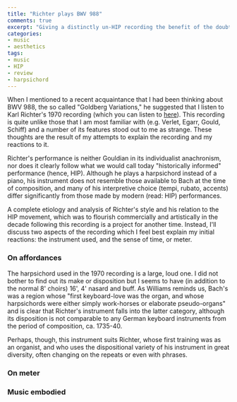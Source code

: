 ```yaml
---
title: "Richter plays BWV 988"
comments: true
excerpt: "Giving a distinctly un-HIP recording the benefit of the doubt"
categories: 
- music
- aesthetics
tags:
- music
- HIP	
- review
- harpsichord
---
```


When I mentioned to a recent acquaintance that I had been thinking about BWV 988, the so called "Goldberg Variations," he suggested that I listen to Karl Richter's 1970 recording (which you can listen to [here](https://youtu.be/F9_m4KoTC6w)). This recording is quite unlike those that I am most familiar with (e.g. Verlet, Egarr, Gould, Schiff) and a number of its features stood out to me as strange. These thoughts are the result of my attempts to explain the recording and my reactions to it.

Richter's performance is neither Gouldian in its individualist anachronism, nor does it clearly follow what we would call today "historically informed" performance (hence, HIP). Although he plays a harpsichord instead of a piano, his instrument does not resemble those available to Bach at the time of composition, and many of his interpretive choice (tempi, rubato, accents) differ significantly from those made by modern (read: HIP) performances. 

A complete etiology and analysis of Richter's style and his relation to the HIP movement, which was to flourish commercially and artistically in the decade following this recording is a project for another time. Instead, I'll discuss two aspects of the recording which I feel best explain my initial reactions: the instrument used, and the sense of time, or meter.

### On affordances

The harpsichord used in the 1970 recording is a large, loud one. I did not bother to find out its make or disposition but I seems to have (in addition to the normal 8' choirs) 16', 4' nasard and buff. As Williams reminds us, Bach's was a region whose "first keyboard-love was the organ, and whose harpsichords were either simply work-horses or elaborate pseudo-organs" and is clear that Richter's instrument falls into the latter category, although its disposition is not comparable to any German keyboard instruments from the period of composition, ca. 1735-40.

Perhaps, though, this instrument suits Richter, whose first training was as an organist, and who uses the dispositional variety of his instrument in great diversity, often changing on the repeats or even with phrases. 


### On meter



### Music embodied